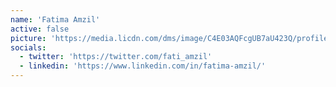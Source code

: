 ```yaml
---
name: 'Fatima Amzil'
active: false
picture: 'https://media.licdn.com/dms/image/C4E03AQFcgUB7aU423Q/profile-displayphoto-shrink_400_400/0/1590420100961?e=1700092800&v=beta&t=M1k_coO3mlsnJOuLScn7ZXx2LLzAtATd8Knsd5_sWWs'
socials:
  - twitter: 'https://twitter.com/fati_amzil'
  - linkedin: 'https://www.linkedin.com/in/fatima-amzil/'
---
```

